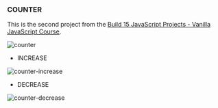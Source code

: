 ### COUNTER

This is the second project from the [Build 15 JavaScript Projects - Vanilla JavaScript Course](https://www.youtube.com/watch?v=3PHXvlpOkf4&t=363s).

![counter](https://github.com/Fejiro001/Counter/assets/45316079/281238ff-597d-4a15-9940-d655da7d65de)


- INCREASE
  
![counter-increase](https://github.com/Fejiro001/Counter/assets/45316079/255f8937-d2f0-4830-9474-61780614db89)


- DECREASE
  
![counter-decrease](https://github.com/Fejiro001/Counter/assets/45316079/c0f006e9-253f-4930-950a-b662f7848b5a)
